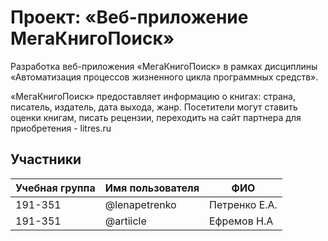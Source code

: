 # Проект: «Веб-приложение МегаКнигоПоиск»

Разработка веб-приложения «МегаКнигоПоиск» в рамках дисциплины «Автоматизация процессов жизненного цикла программных средств».

«МегаКнигоПоиск» предоставляет информацию о книгах: страна, писатель, издатель, дата выхода, жанр. Посетители могут ставить оценки книгам, писать рецензии, переходить на сайт партнера для приобретения - litres.ru

## Участники

| Учебная группа | Имя пользователя | ФИО                      |
|----------------|------------------|--------------------------|
| 191-351       | @lenapetrenko       | Петренко Е.А.             |
| 191-351         | @artiicle      | Ефремов Н.А           |


